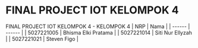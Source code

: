 # FINAL PROJECT IOT KELOMPOK 4

FINAL PROJECT IOT KELOMPOK 4 - KELOMPOK 4
| NRP | Nama |
| ------ | ------ |
| 5027221005 | Bhisma Elki Pratama |
| 5027221014 | Siti Nur Ellyzah |
| 5027221021 | Steven Figo |
